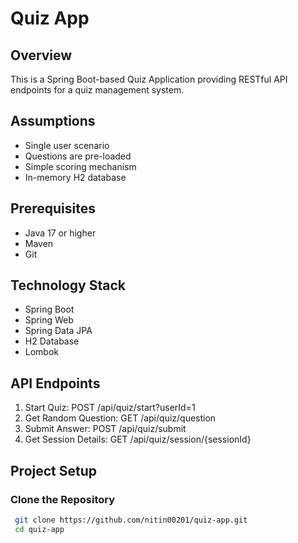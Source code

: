 # Quiz App

## Overview
This is a Spring Boot-based Quiz Application providing RESTful API endpoints for a quiz management system.

## Assumptions
- Single user scenario
- Questions are pre-loaded
- Simple scoring mechanism
- In-memory H2 database

## Prerequisites
- Java 17 or higher
- Maven
- Git

## Technology Stack
- Spring Boot
- Spring Web
- Spring Data JPA
- H2 Database
- Lombok


## API Endpoints
1. Start Quiz: POST /api/quiz/start?userId=1
2. Get Random Question: GET /api/quiz/question
3. Submit Answer: POST /api/quiz/submit
4. Get Session Details: GET /api/quiz/session/{sessionId}

## Project Setup

### Clone the Repository
```bash
 git clone https://github.com/nitin00201/quiz-app.git
 cd quiz-app
